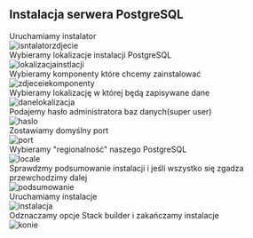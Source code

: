## Instalacja serwera PostgreSQL
Uruchamiamy instalator  
![isntalatorzdjecie]()  
Wybieramy lokalizacje instalacji PostgreSQL   
![lokalizacjainstlacji]()  
Wybieramy komponenty które chcemy zainstalować  
![zdjeceiekomponenty]()  
Wybieramy lokalizację w której będą zapisywane dane  
![danelokalizacja]()  
Podajemy hasło administratora baz danych(super user)  
![haslo]()  
Zostawiamy domyślny port  
![port]()  
Wybieramy "regionalność" naszego PostgreSQL  
![locale]()  
Sprawdzmy podsumowanie instalacji i jeśli wszystko się zgadza przewchodzimy dalej  
![podsumowanie]()  
Uruchamiamy instalacje  
![instalacja]()  
Odznaczamy opcje Stack builder i zakańczamy instalacje  
![konie]()  